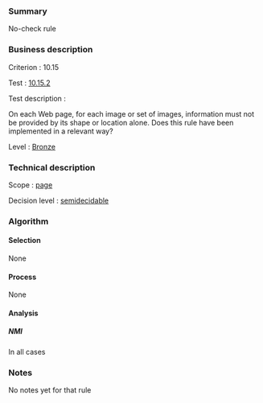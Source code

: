 ### Summary

No-check rule

### Business description

Criterion : 10.15

Test : [10.15.2](http://www.accessiweb.org/index.php/accessiweb-22-english-version.html#test-10-15-2)

Test description :

On each Web page, for each image or set of images, information must not
be provided by its shape or location alone. Does this rule have been
implemented in a relevant way?

Level : [Bronze](/en/category/rules-design/accessiweb-11/level/bronze)

### Technical description

Scope : [page](/en/category/rules-design/accessiweb-11/scope/page)

Decision level :
[semidecidable](/en/category/rules-design/accessiweb-11/decision-level/semidecidable)

### Algorithm

#### Selection

None

#### Process

None

#### Analysis

##### NMI

In all cases

### Notes

No notes yet for that rule

